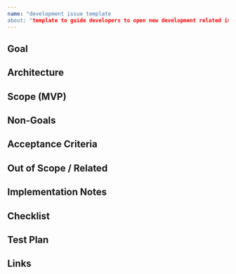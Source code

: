 ```yaml
---
name: "development issue template
about: "template to guide developers to open new development related issue"
---
```


## Goal

## Architecture

## Scope (MVP)

## Non-Goals

## Acceptance Criteria

## Out of Scope / Related

## Implementation Notes

## Checklist

## Test Plan

## Links

